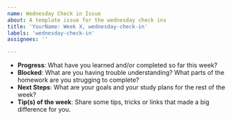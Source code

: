 ```yaml
---
name: Wednesday Check in Issue
about: A template issue for the wednesday check ins
title: 'YourName: Week X, wednesday-check-in'
labels: 'wednesday-check-in'
assignees: ''

---
```


* __Progress__: What have you learned and/or completed so far this week?
* __Blocked__: What are you having trouble understanding? What parts of the homework are you strugging to complete?
* __Next Steps__: What are your goals and your study plans for the rest of the week?
* __Tip(s) of the week__: Share some tips, tricks or links that made a big difference for you.
